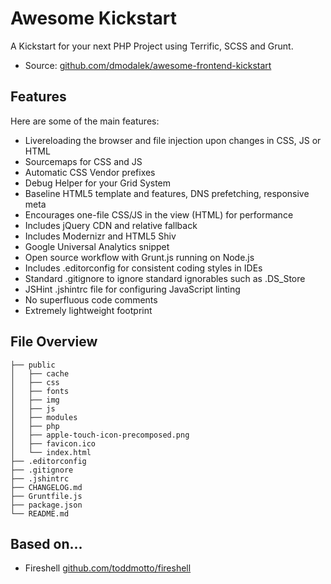 # Awesome Kickstart

A Kickstart for your next PHP Project using Terrific, SCSS and Grunt.

* Source: [github.com/dmodalek/awesome-frontend-kickstart](http://github.com/dmodalek/awesome-kickstart)


## Features

Here are some of the main features:

* Livereloading the browser and file injection upon changes in CSS, JS or HTML
* Sourcemaps for CSS and JS
* Automatic CSS Vendor prefixes
* Debug Helper for your Grid System
* Baseline HTML5 template and features, DNS prefetching, responsive meta
* Encourages one-file CSS/JS in the view (HTML) for performance
* Includes jQuery CDN and relative fallback
* Includes Modernizr and HTML5 Shiv
* Google Universal Analytics snippet
* Open source workflow with Grunt.js running on Node.js
* Includes .editorconfig for consistent coding styles in IDEs
* Standard .gitignore to ignore standard ignorables such as .DS_Store
* JSHint .jshintrc file for configuring JavaScript linting
* No superfluous code comments
* Extremely lightweight footprint


## File Overview

````
├── public
│   ├── cache
│   ├── css
│   ├── fonts
│   ├── img
│   ├── js
│   ├── modules
│   ├── php
│   ├── apple-touch-icon-precomposed.png
│   ├── favicon.ico
│   └── index.html
├── .editorconfig
├── .gitignore
├── .jshintrc
├── CHANGELOG.md
├── Gruntfile.js
├── package.json
└── README.md
````

## Based on...

* Fireshell [github.com/toddmotto/fireshell](https://github.com/toddmotto/fireshell)